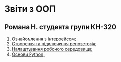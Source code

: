 # Звіти з ООП
## Романа Н. студента групи КН-320

 1. [Ознайомлення з інтерфейсом;](../blob/main/LB_1/README.md)
 1. [Створення та підключення репозеторія;]()
 1. [Налаштування робочого середовища;]()
 1. [Основи Python;]()
